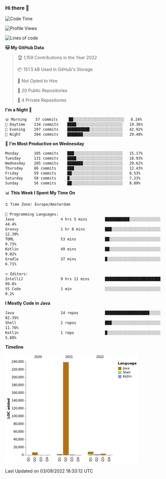 ### Hi there 👋


<!--START_SECTION:waka-->
![Code Time](http://img.shields.io/badge/Code%20Time-2%2C480%20hrs%2018%20mins-blue)

![Profile Views](http://img.shields.io/badge/Profile%20Views-0-blue)

![Lines of code](https://img.shields.io/badge/From%20Hello%20World%20I%27ve%20Written-262%20Thousand%20lines%20of%20code-blue)

**🐱 My GitHub Data** 

> 🏆 1,159 Contributions in the Year 2022
 > 
> 📦 151.5 kB Used in GitHub's Storage 
 > 
> 🚫 Not Opted to Hire
 > 
> 📜 20 Public Repositories 
 > 
> 🔑 4 Private Repositories  
 > 
**I'm a Night 🦉** 

```text
🌞 Morning    57 commits     ██░░░░░░░░░░░░░░░░░░░░░░░   8.24% 
🌆 Daytime    134 commits    ████░░░░░░░░░░░░░░░░░░░░░   19.36% 
🌃 Evening    297 commits    ██████████░░░░░░░░░░░░░░░   42.92% 
🌙 Night      204 commits    ███████░░░░░░░░░░░░░░░░░░   29.48%

```
📅 **I'm Most Productive on Wednesday** 

```text
Monday       105 commits    ███░░░░░░░░░░░░░░░░░░░░░░   15.17% 
Tuesday      131 commits    ████░░░░░░░░░░░░░░░░░░░░░   18.93% 
Wednesday    205 commits    ███████░░░░░░░░░░░░░░░░░░   29.62% 
Thursday     86 commits     ███░░░░░░░░░░░░░░░░░░░░░░   12.43% 
Friday       59 commits     ██░░░░░░░░░░░░░░░░░░░░░░░   8.53% 
Saturday     50 commits     █░░░░░░░░░░░░░░░░░░░░░░░░   7.23% 
Sunday       56 commits     ██░░░░░░░░░░░░░░░░░░░░░░░   8.09%

```


📊 **This Week I Spent My Time On** 

```text
⌚︎ Time Zone: Europe/Amsterdam

💬 Programming Languages: 
Java                     4 hrs 5 mins        ███████████░░░░░░░░░░░░░░   44.4% 
Groovy                   1 hr 8 mins         ███░░░░░░░░░░░░░░░░░░░░░░   12.39% 
TOML                     53 mins             ██░░░░░░░░░░░░░░░░░░░░░░░   9.73% 
Kotlin                   49 mins             ██░░░░░░░░░░░░░░░░░░░░░░░   9.02% 
Gradle                   37 mins             █░░░░░░░░░░░░░░░░░░░░░░░░   6.71%

🔥 Editors: 
IntelliJ                 9 hrs 11 mins       █████████████████████████   99.8% 
VS Code                  1 min               ░░░░░░░░░░░░░░░░░░░░░░░░░   0.2%

```

**I Mostly Code in Java** 

```text
Java                     14 repos            ████████████████████░░░░░   82.35% 
Shell                    2 repos             ███░░░░░░░░░░░░░░░░░░░░░░   11.76% 
Kotlin                   1 repo              █░░░░░░░░░░░░░░░░░░░░░░░░   5.88%

```


**Timeline**

![Chart not found](https://raw.githubusercontent.com/powercasgamer/powercasgamer/master/charts/bar_graph.png) 


 Last Updated on 03/09/2022 18:33:12 UTC
<!--END_SECTION:waka-->
